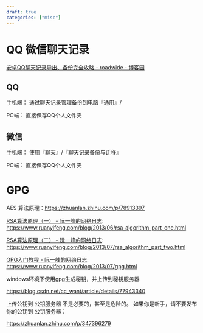 ```yaml
---
draft: true
categories: ["misc"]
---
```

# QQ 微信聊天记录

[安卓QQ聊天记录导出、备份完全攻略 - roadwide - 博客园](https://www.cnblogs.com/roadwide/p/11220211.html)
## QQ
手机端：
通过聊天记录管理备份到电脑『通用』/

PC端：
直接保存QQ个人文件夹



## 微信
手机端：
使用『聊天』/『聊天记录备份与迁移』


PC端：
直接保存QQ个人文件夹

# GPG
AES 算法原理：https://zhuanlan.zhihu.com/p/78913397

[RSA算法原理（一） - 阮一峰的网络日志](https://www.ruanyifeng.com/blog/2013/06/rsa_algorithm_part_one.html): <https://www.ruanyifeng.com/blog/2013/06/rsa_algorithm_part_one.html>

[RSA算法原理（二） - 阮一峰的网络日志](https://www.ruanyifeng.com/blog/2013/07/rsa_algorithm_part_two.html): <https://www.ruanyifeng.com/blog/2013/07/rsa_algorithm_part_two.html>

[GPG入门教程 - 阮一峰的网络日志](https://www.ruanyifeng.com/blog/2013/07/gpg.html): <https://www.ruanyifeng.com/blog/2013/07/gpg.html>

windows环境下使用gpg生成秘钥，并上传到秘钥服务器

<https://blog.csdn.net/cc_want/article/details/77943340>

上传公钥到 公钥服务器 不是必要的，甚至是危险的。
如果你是新手，请不要发布你的公钥到 公钥服务器：

<https://zhuanlan.zhihu.com/p/347396279>
